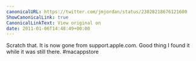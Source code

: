 ```yaml
---
canonicalURL: https://twitter.com/jmjordan/status/23028218676121600
ShowCanonicalLink: true
CanonicalLinkText: View original on
date: 2011-01-06T14:48:49+00:00
---
```

Scratch that. It is now gone from support.apple.com. Good thing I found it while it was still there. #macappstore